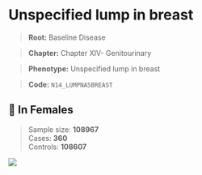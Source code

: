 # Unspecified lump in breast

> **Root:** Baseline Disease  

> **Chapter:** Chapter XIV- Genitourinary  

> **Phenotype:** Unspecified lump in breast  

> **Code:** `N14_LUMPNASBREAST`

## 👩 In Females  
> Sample size: **108967**  
> Cases: **360**  
> Controls: **108607**
<img src="/Disease/Figures/ALL/Incidence/N14_LUMPNASBREAST.png"/>
<CsvTable src="/Disease_Data/ALL/Incidence/COX_N14_LUMPNASBREAST.csv" label="🔍 View full results" />
